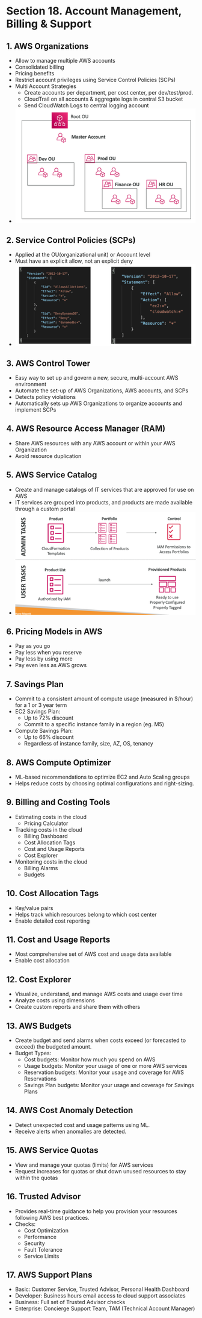 # Section 18. Account Management, Billing & Support

## 1. AWS Organizations

- Allow to manage multiple AWS accounts
- Consolidated billing
- Pricing benefits
- Restrict account privileges using Service Control Policies (SCPs)
- Multi Account Strategies
  - Create accounts per department, per cost center, per dev/test/prod.
  - CloudTrail on all accounts & aggregate logs in central S3 bucket
  - Send CloudWatch Logs to central logging account
- ![AWS Organizations](./img/aws-organizations.png)

## 2. Service Control Policies (SCPs)

- Applied at the OU(organizational unit) or Account level
- Must have an explicit allow, not an explicit deny
- ![Service Control Policies](./img/service-control-policies.png)

## 3. AWS Control Tower

- Easy way to set up and govern a new, secure, multi-account AWS environment
- Automate the set-up of AWS Organizations, AWS accounts, and SCPs
- Detects policy violations
- Automatically sets up AWS Organizations to organize accounts and implement SCPs

## 4. AWS Resource Access Manager (RAM)

- Share AWS resources with any AWS account or within your AWS Organization
- Avoid resource duplication

## 5. AWS Service Catalog

- Create and manage catalogs of IT services that are approved for use on AWS
- IT services are grouped into products, and products are made available through a custom portal
- ![AWS Service Catalog](./img/aws-service-catalog.png)

## 6. Pricing Models in AWS

- Pay as you go
- Pay less when you reserve
- Pay less by using more
- Pay even less as AWS grows

## 7. Savings Plan

- Commit to a consistent amount of compute usage (measured in $/hour) for a 1 or 3 year term
- EC2 Savings Plan:
  - Up to 72% discount
  - Commit to a specific instance family in a region (eg. M5)
- Compute Savings Plan:
  - Up to 66% discount
  - Regardless of instance family, size, AZ, OS, tenancy

## 8. AWS Compute Optimizer

- ML-based recommendations to optimize EC2 and Auto Scaling groups
- Helps reduce costs by choosing optimal configurations and right-sizing.

## 9. Billing and Costing Tools

- Estimating costs in the cloud
  - Pricing Calculator
- Tracking costs in the cloud
  - Billing Dashboard
  - Cost Allocation Tags
  - Cost and Usage Reports
  - Cost Explorer
- Monitoring costs in the cloud
  - Billing Alarms
  - Budgets

## 10. Cost Allocation Tags

- Key/value pairs
- Helps track which resources belong to which cost center
- Enable detailed cost reporting

## 11. Cost and Usage Reports

- Most comprehensive set of AWS cost and usage data available
- Enable cost allocation

## 12. Cost Explorer

- Visualize, understand, and manage AWS costs and usage over time
- Analyze costs using dimensions
- Create custom reports and share them with others

## 13. AWS Budgets

- Create budget and send alarms when costs exceed (or forecasted to exceed) the budgeted amount.
- Budget Types:
  - Cost budgets: Monitor how much you spend on AWS
  - Usage budgets: Monitor your usage of one or more AWS services
  - Reservation budgets: Monitor your usage and coverage for AWS Reservations
  - Savings Plan budgets: Monitor your usage and coverage for Savings Plans

## 14. AWS Cost Anomaly Detection

- Detect unexpected cost and usage patterns using ML.
- Receive alerts when anomalies are detected.

## 15. AWS Service Quotas

- View and manage your quotas (limits) for AWS services
- Request increases for quotas or shut down unused resources to stay within the quotas

## 16. Trusted Advisor

- Provides real-time guidance to help you provision your resources following AWS best practices.
- Checks:
  - Cost Optimization
  - Performance
  - Security
  - Fault Tolerance
  - Service Limits

## 17. AWS Support Plans

- Basic: Customer Service, Trusted Advisor, Personal Health Dashboard
- Developer: Business hours email access to cloud support associates
- Business: Full set of Trusted Advisor checks
- Enterprise: Concierge Support Team, TAM (Technical Account Manager)